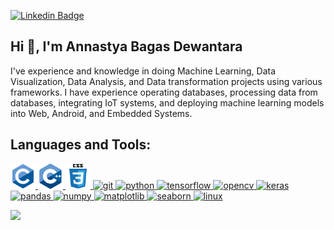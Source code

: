 [![Linkedin Badge](https://img.shields.io/badge/-AnnastyaBagasD-blue?style=flat-square&logo=Linkedin&logoColor=white&link=https://www.linkedin.com/in/annastyabagasd/)](https://www.linkedin.com/in/annastyabagasd/)
<h2 align="left">Hi 👋, I'm Annastya Bagas Dewantara</h1>
I've experience and knowledge in doing Machine Learning, Data Visualization, Data Analysis, and Data transformation projects
using various frameworks. I have experience operating databases, processing data from databases,
integrating IoT systems, and deploying machine learning models into Web, Android, and Embedded
Systems.

<h2 align="left">Languages and Tools:</h2>
<p align="left"> 
  <a href="https://www.cprogramming.com/" target="_blank"> 
    <img src="https://raw.githubusercontent.com/devicons/devicon/master/icons/c/c-original.svg" alt="c" width="40" height="40"/> 
  </a> 
  <a href="https://www.w3schools.com/cpp/" target="_blank"> 
    <img src="https://raw.githubusercontent.com/devicons/devicon/master/icons/cplusplus/cplusplus-original.svg" alt="cplusplus" width="40" height="40"/> 
  </a> 
  <a href="https://www.w3schools.com/css/" target="_blank"> 
    <img src="https://raw.githubusercontent.com/devicons/devicon/master/icons/css3/css3-original-wordmark.svg" alt="css3" width="40" height="40"/> 
  </a>  
  <a href="https://git-scm.com/" target="_blank"> 
    <img src="https://www.vectorlogo.zone/logos/git-scm/git-scm-icon.svg" alt="git" width="40" height="40"/> 
  </a> 
  <a href="https://git-scm.com/" target="_blank"> 
    <img src="https://cdn3.iconfinder.com/data/icons/logos-and-brands-adobe/512/267_Python-512.png" alt="python" width="40" height="40"/> 
  </a>
  <a href="https://git-scm.com/" target="_blank"> 
    <img src="https://upload.wikimedia.org/wikipedia/commons/thumb/2/2d/Tensorflow_logo.svg/1200px-Tensorflow_logo.svg.png" alt="tensorflow" width="40" height="40"/> 
  </a>
  <a href="https://git-scm.com/" target="_blank"> 
    <img src="https://upload.wikimedia.org/wikipedia/commons/3/32/OpenCV_Logo_with_text_svg_version.svg" alt="opencv" width="40" height="40"/> 
  </a>
  <a href="https://git-scm.com/" target="_blank"> 
    <img src="https://upload.wikimedia.org/wikipedia/commons/thumb/a/ae/Keras_logo.svg/2048px-Keras_logo.svg.png" alt="keras" width="40" height="40"/> 
  </a>
  <a href="https://git-scm.com/" target="_blank"> 
    <img src="https://upload.wikimedia.org/wikipedia/commons/thumb/e/ed/Pandas_logo.svg/1200px-Pandas_logo.svg.png" alt="pandas" height="40"/> 
  </a>
  <a href="https://git-scm.com/" target="_blank"> 
    <img src="https://upload.wikimedia.org/wikipedia/commons/thumb/3/31/NumPy_logo_2020.svg/1200px-NumPy_logo_2020.svg.png" alt="numpy" height="40"/> 
  </a>
  <a href="https://git-scm.com/" target="_blank"> 
    <img src="https://upload.wikimedia.org/wikipedia/commons/thumb/0/01/Created_with_Matplotlib-logo.svg/2048px-Created_with_Matplotlib-logo.svg.png" alt="matplotlib" width="40" height="40"/> 
  </a>
  <a href="https://git-scm.com/" target="_blank"> 
    <img src="https://seaborn.pydata.org/_images/logo-tall-lightbg.svg" alt="seaborn" width="40" height="40"/> 
  </a>
  <a href="https://git-scm.com/" target="_blank"> 
    <img src="https://upload.wikimedia.org/wikipedia/commons/3/35/Tux.svg" alt="linux" width="40" height="40"/> 
  </a>
 </p>

<div style="display: flex; flex-direction: row;" align="left">
 <img class="img" align="left" src="https://github-readme-stats.vercel.app/api?username=BiggusMaximus&show_icons=true&theme=radical" height="100" />
</div>


